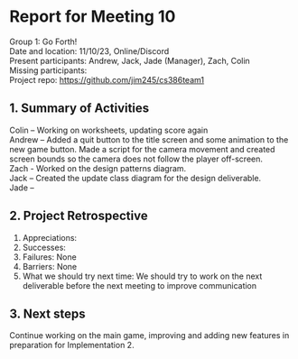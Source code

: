 # Report for Meeting 10
Group 1: Go Forth! <br>
Date and location: 11/10/23, Online/Discord <br>
Present participants: Andrew, Jack, Jade (Manager), Zach, Colin <br>
Missing participants: <br>
Project repo: https://github.com/jim245/cs386team1 <br>

## 1. Summary of Activities
Colin – Working on worksheets, updating score again<br>
Andrew – Added a quit button to the title screen and some animation to the new game button. Made a script for the camera movement and created screen bounds so the camera does not follow the player off-screen.<br>
Zach - Worked on the design patterns diagram.<br>
Jack – Created the update class diagram for the design deliverable.<br>
Jade – <br>

## 2. Project Retrospective
  1. Appreciations: <br>
  2. Successes: <br>
  3. Failures: None<br>
  4. Barriers: None<br>
  5. What we should try next time: We should try to work on the next deliverable before the next meeting to improve communication<br>

## 3. Next steps
Continue working on the main game, improving and adding new features in preparation for Implementation 2.
